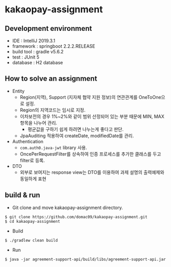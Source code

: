 # kakaopay-assignment
## Development environment
- IDE : IntelliJ 2019.3.1
- framework : springboot 2.2.2.RELEASE 
- build tool : gradle v5.6.2
- test : JUnit 5
- database : H2 database

## How to solve an assignment
- Entity
	- Region(지역), Support (지자체 협약 지원 정보)의 연관관계를 OneToOne으로 설정.
	- Region의 지역코드는 임시로 지정.
	- 이차보전의 경우 1%~2%와 같이 범위 산정되어 있는 부분 때문에 MIN, MAX 항목을 나누어 관리.
		- 평균값을 구하기 쉽게 하려면 나누는게 좋다고 판단.
	- JpaAuditing 적용하여 createDate, modifiedDate를 관리.
- Authentication
	- `com.auth0.java-jwt` library 사용.
	- OncePerRequestFilter를 상속하여 인증 프로세스를 추가한 클래스를 두고 filter로 등록.
- DTO
	- 외부로 보여지는 response view는 DTO를 이용하여 과제 설명의 출력예제와 동일하게 표현

## build & run
- Git clone and move kakaopay-assignment directory.
```
$ git clone https://github.com/domac09/kakaopay-assignment.git
$ cd kakaopay-assignment
```

- Build

`$ ./gradlew clean build`

- Run 

`$ java -jar agreement-support-api/build/libs/agreement-support-api.jar`
